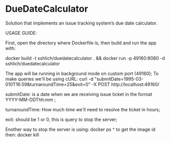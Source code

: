 # DueDateCalculator
Solution that implements an issue tracking system’s due date calculator.

USAGE GUIDE:

First, open the directory where Dockerfile is, then build and run the app with:

docker build -t sshlich/duedatecalculator . && docker run -p 49160:8080 -d sshlich/duedatecalculator

The app will be running in background mode on custom port (49160);
To make queries we'll be using cURL:
curl -d "submitDate=1995-03-010T16:59&turnaroundTime=25&exit=0" -X POST http://localhost:49160/

submitDate:
is a date when we are receiving issue ticket in the format YYYY-MM-DDThh:mm ;

turnaroundTime:
How much time we'll need to resolve the ticket in hours;

exit:
should be 1 or 0, this is query to stop the server;


Enother way to stop the server is using:
docker ps 
^ to get the image id
then:
docker kill <image id>